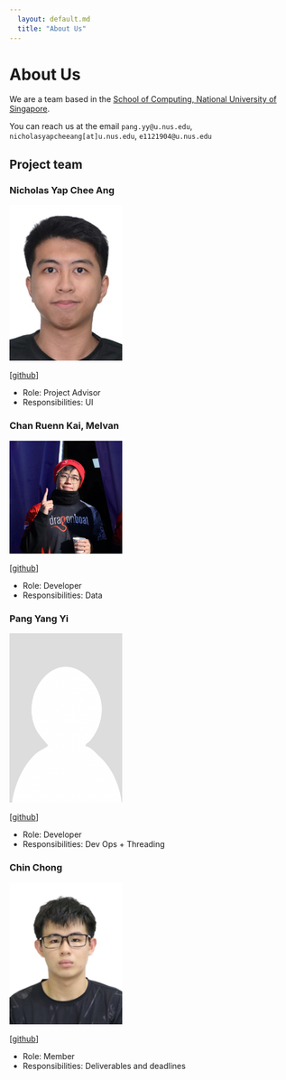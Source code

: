 ```yaml
---
  layout: default.md
  title: "About Us"
---
```


# About Us

We are a team based in the [School of Computing, National University of Singapore](http://www.comp.nus.edu.sg).

You can reach us at the email `pang.yy@u.nus.edu`, `nicholasyapcheeang[at]u.nus.edu`, `e1121904@u.nus.edu`

## Project team

### Nicholas Yap Chee Ang

<img src="images/cyrolite.png" width="200px">

[[github](https://github.com/cyrolite)]

* Role: Project Advisor
* Responsibilities: UI

### Chan Ruenn Kai, Melvan

<img src="images/melvan-chan.png" width="200px">

[[github](http://github.com/melvan-chan)]

* Role: Developer
* Responsibilities: Data

### Pang Yang Yi

<img src="images/pang-yy.png" width="200px">

[[github](http://github.com/pang-yy)]

* Role: Developer
* Responsibilities: Dev Ops + Threading

### Chin Chong

<img src="images/iamanoob44.png" width="200px">

[[github](http://github.com/iamanoob44)]

* Role: Member
* Responsibilities: Deliverables and deadlines
